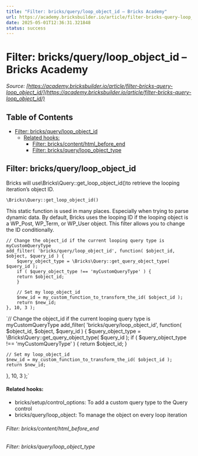 ```yaml
---
title: "Filter: bricks/query/loop_object_id – Bricks Academy"
url: https://academy.bricksbuilder.io/article/filter-bricks-query-loop_object_id/
date: 2025-05-01T12:36:31.321848
status: success
---
```


# Filter: bricks/query/loop_object_id – Bricks Academy

*Source: [https://academy.bricksbuilder.io/article/filter-bricks-query-loop_object_id/](https://academy.bricksbuilder.io/article/filter-bricks-query-loop_object_id/)*

## Table of Contents

- [Filter: bricks/query/loop_object_id](#filter-bricksqueryloopobjectid)
    - [Related hooks:](#related-hooks)
        - [Filter: bricks/content/html_before_end](#filter-brickscontenthtmlbeforeend)
        - [Filter: bricks/query/loop_object_type](#filter-bricksqueryloopobjecttype)

## Filter: bricks/query/loop_object_id

Bricks will use\Bricks\Query::get_loop_object_id()to retrieve the looping iteration’s object ID.

`\Bricks\Query::get_loop_object_id()`

This static function is used in many places. Especially when trying to parse dynamic data.  By default, Bricks uses the looping ID if the looping object is a WP_Post, WP_Term, or WP_User object. This filter allows you to change the ID conditionally.

```
// Change the object_id if the current looping query type is myCustomQueryType
add_filter( 'bricks/query/loop_object_id', function( $object_id, $object, $query_id ) {
    $query_object_type = \Bricks\Query::get_query_object_type( $query_id );
    if ( $query_object_type !== 'myCustomQueryType' ) {
	return $object_id;
    }

    // Set my loop_object_id
    $new_id = my_custom_function_to_transform_the_id( $object_id );
    return $new_id;
}, 10, 3 );
```

`// Change the object_id if the current looping query type is myCustomQueryType
add_filter( 'bricks/query/loop_object_id', function( $object_id, $object, $query_id ) {
    $query_object_type = \Bricks\Query::get_query_object_type( $query_id );
    if ( $query_object_type !== 'myCustomQueryType' ) {
	return $object_id;
    }

    // Set my loop_object_id
    $new_id = my_custom_function_to_transform_the_id( $object_id );
    return $new_id;
}, 10, 3 );`

#### Related hooks:

- bricks/setup/control_options: To add a custom query type to the Query control
- bricks/query/loop_object: To manage the object on every loop iteration

###### Filter: bricks/content/html_before_end

###### Filter: bricks/query/loop_object_type

